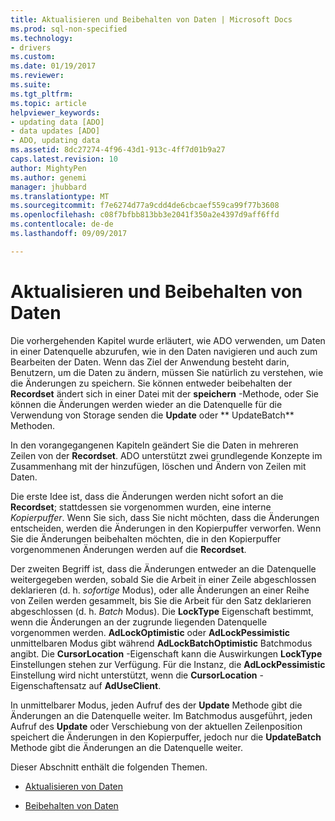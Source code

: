 ```yaml
---
title: Aktualisieren und Beibehalten von Daten | Microsoft Docs
ms.prod: sql-non-specified
ms.technology:
- drivers
ms.custom: 
ms.date: 01/19/2017
ms.reviewer: 
ms.suite: 
ms.tgt_pltfrm: 
ms.topic: article
helpviewer_keywords:
- updating data [ADO]
- data updates [ADO]
- ADO, updating data
ms.assetid: 8dc27274-4f96-43d1-913c-4ff7d01b9a27
caps.latest.revision: 10
author: MightyPen
ms.author: genemi
manager: jhubbard
ms.translationtype: MT
ms.sourcegitcommit: f7e6274d77a9cdd4de6cbcaef559ca99f77b3608
ms.openlocfilehash: c08f7bfbb813bb3e2041f350a2e4397d9aff6ffd
ms.contentlocale: de-de
ms.lasthandoff: 09/09/2017

---
```

# <a name="updating-and-persisting-data"></a>Aktualisieren und Beibehalten von Daten
Die vorhergehenden Kapitel wurde erläutert, wie ADO verwenden, um Daten in einer Datenquelle abzurufen, wie in den Daten navigieren und auch zum Bearbeiten der Daten. Wenn das Ziel der Anwendung besteht darin, Benutzern, um die Daten zu ändern, müssen Sie natürlich zu verstehen, wie die Änderungen zu speichern. Sie können entweder beibehalten der **Recordset** ändert sich in einer Datei mit der **speichern** -Methode, oder Sie können die Änderungen werden wieder an die Datenquelle für die Verwendung von Storage senden die **Update** oder ** UpdateBatch** Methoden.  
  
 In den vorangegangenen Kapiteln geändert Sie die Daten in mehreren Zeilen von der **Recordset**. ADO unterstützt zwei grundlegende Konzepte im Zusammenhang mit der hinzufügen, löschen und Ändern von Zeilen mit Daten.  
  
 Die erste Idee ist, dass die Änderungen werden nicht sofort an die **Recordset**; stattdessen sie vorgenommen wurden, eine interne *Kopierpuffer*. Wenn Sie sich, dass Sie nicht möchten, dass die Änderungen entscheiden, werden die Änderungen in den Kopierpuffer verworfen. Wenn Sie die Änderungen beibehalten möchten, die in den Kopierpuffer vorgenommenen Änderungen werden auf die **Recordset**.  
  
 Der zweiten Begriff ist, dass die Änderungen entweder an die Datenquelle weitergegeben werden, sobald Sie die Arbeit in einer Zeile abgeschlossen deklarieren (d. h. *sofortige* Modus), oder alle Änderungen an einer Reihe von Zeilen werden gesammelt, bis Sie die Arbeit für den Satz deklarieren abgeschlossen (d. h. *Batch* Modus). Die **LockType** Eigenschaft bestimmt, wenn die Änderungen an der zugrunde liegenden Datenquelle vorgenommen werden. **AdLockOptimistic** oder **AdLockPessimistic** unmittelbaren Modus gibt während **AdLockBatchOptimistic** Batchmodus angibt. Die **CursorLocation** -Eigenschaft kann die Auswirkungen **LockType** Einstellungen stehen zur Verfügung. Für die Instanz, die **AdLockPessimistic** Einstellung wird nicht unterstützt, wenn die **CursorLocation** -Eigenschaftensatz auf **AdUseClient**.  
  
 In unmittelbarer Modus, jeden Aufruf des der **Update** Methode gibt die Änderungen an die Datenquelle weiter. Im Batchmodus ausgeführt, jeden Aufruf des **Update** oder Verschiebung von der aktuellen Zeilenposition speichert die Änderungen in den Kopierpuffer, jedoch nur die **UpdateBatch** Methode gibt die Änderungen an die Datenquelle weiter.  
  
 Dieser Abschnitt enthält die folgenden Themen.  
  
-   [Aktualisieren von Daten](../../../ado/guide/data/updating-data.md)  
  
-   [Beibehalten von Daten](../../../ado/guide/data/persisting-data.md)
